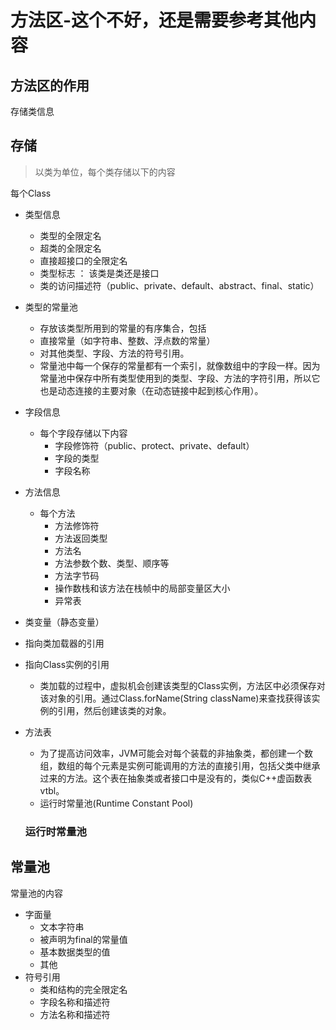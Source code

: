 # 方法区-这个不好，还是需要参考其他内容

## 方法区的作用

存储类信息

## 存储

> 以类为单位，每个类存储以下的内容

每个Class

- 类型信息

  - 类型的全限定名
  - 超类的全限定名
  - 直接超接口的全限定名
  - 类型标志 ： 该类是类还是接口
  - 类的访问描述符（public、private、default、abstract、final、static）

- 类型的常量池

  -  存放该类型所用到的常量的有序集合，包括
    - 直接常量（如字符串、整数、浮点数的常量）
    - 对其他类型、字段、方法的符号引用。
  - 常量池中每一个保存的常量都有一个索引，就像数组中的字段一样。因为常量池中保存中所有类型使用到的类型、字段、方法的字符引用，所以它也是动态连接的主要对象（在动态链接中起到核心作用）。

- 字段信息

  - 每个字段存储以下内容
    - 字段修饰符（public、protect、private、default）
    - 字段的类型
    - 字段名称

- 方法信息

  - 每个方法
    - 方法修饰符
    - 方法返回类型
    - 方法名
    - 方法参数个数、类型、顺序等
    - 方法字节码
    - 操作数栈和该方法在栈帧中的局部变量区大小
    - 异常表

- 类变量（静态变量）

- 指向类加载器的引用

- 指向Class实例的引用

  - 类加载的过程中，虚拟机会创建该类型的Class实例，方法区中必须保存对该对象的引用。通过Class.forName(String className)来查找获得该实例的引用，然后创建该类的对象。

- 方法表

  - 为了提高访问效率，JVM可能会对每个装载的非抽象类，都创建一个数组，数组的每个元素是实例可能调用的方法的直接引用，包括父类中继承过来的方法。这个表在抽象类或者接口中是没有的，类似C++虚函数表vtbl。
  - 运行时常量池(Runtime Constant Pool)



  ### 运行时常量池


## 常量池

常量池的内容

- 字面量
  - 文本字符串
  - 被声明为final的常量值
  - 基本数据类型的值
  - 其他
- 符号引用
  - 类和结构的完全限定名
  - 字段名称和描述符
  - 方法名称和描述符